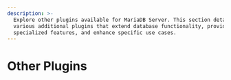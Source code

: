 ```yaml
---
description: >-
  Explore other plugins available for MariaDB Server. This section details
  various additional plugins that extend database functionality, provide
  specialized features, and enhance specific use cases.
---
```


# Other Plugins

